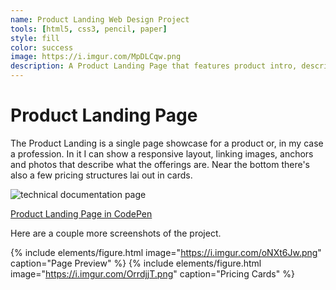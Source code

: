 ```yaml
---
name: Product Landing Web Design Project
tools: [html5, css3, pencil, paper]
style: fill
color: success
image: https://i.imgur.com/MpDLCqw.png
description: A Product Landing Page that features product intro, description and pricing details. This a project in the Free Code Camp curriculum for HTML/CSS and Responsive Design. This product is fake and none of the names or links are real.
---
```


# Product Landing Page

The Product Landing is a single page showcase for a product or, in my case a profession. In it I can show a responsive layout, linking images, anchors and photos that describe what the offerings are. Near the bottom there's also a few pricing structures lai out in cards.

![technical documentation page](https://i.imgur.com/SYVNzeP.png "screenshot of the product landing page project on codepen")

[Product Landing Page in CodePen](https://codepen.io/lmldvd/pen/YbWgPz)

Here are a couple more screenshots of the project.

{% include elements/figure.html image="https://i.imgur.com/oNXt6Jw.png" caption="Page Preview" %}
{% include elements/figure.html image="https://i.imgur.com/OrrdjjT.png" caption="Pricing Cards" %}
